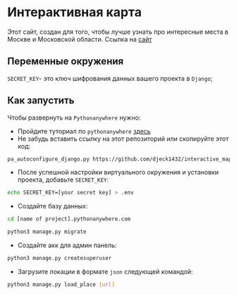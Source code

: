 # Интерактивная карта 

Этот сайт, создан для того, чтобы лучше узнать про интересные места в Москве и Московской области. 
Ссылка на [сайт](http://djeck1432.pythonanywhere.com/)

## Переменные окружения
`SECRET_KEY`- это ключ шифрования данных вашего проекта в `Django`;

## Как запустить

Чтобы развернуть на `Pythonanywhere` нужно: 
- Пройдите туториал по `pythonanywhere` [здесь](https://tutorial.djangogirls.org/ru/deploy/index.html#%D0%BD%D0%B0%D1%81%D1%82%D1%80%D0%BE%D0%B9%D0%BA%D0%B0-%D0%B1%D0%BB%D0%BE%D0%B3%D0%B0-%D0%BD%D0%B0-pythonanywhere)
- Не забудь вставить ссылку на этот репозиторий или скопируйте этот код:
```bash
pa_autoconfigure_django.py https://github.com/djeck1432/interactive_map.git
```
- После успешной настройки виртуального окружения и установки проекта, добавьте `SECRET_KEY`:
```bash 
echo SECRET_KEY=[your secret key] > .env
```
- Cоздайте базу данных: 
```bash 
cd [name of project].pythonanywhere.com

python3 manage.py migrate
```
- Создайте акк для админ панель:
```bash
python3 manage.py createsuperuser
```
- Загрузите локации в формате `json` следующей командой: 
```bash 
python3 manage.py load_place [url]
```
